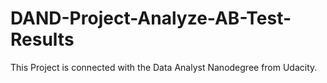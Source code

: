 # DAND-Project-Analyze-AB-Test-Results
This Project is connected with the Data Analyst Nanodegree from Udacity.
